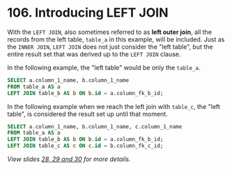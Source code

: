 # 106. Introducing LEFT JOIN

With the `LEFT JOIN`, also sometimes referred to as **left outer join**, all the records from the left table, `table_a` in this example, will be included. Just as the `INNER JOIN`, `LEFT JOIN` does not just  consider the "left table", but the entire result set that was derived up to the `LEFT JOIN` clause.

In the following example, the "left table" would be only the `table_a`.

```sql
SELECT a.column_1_name, b.column_1_name
FROM table_a AS a
LEFT JOIN table_b AS b ON b.id = a.column_fk_b_id;
```

In the following example when we reach the left join with `table_c`, the "left table", is considered the result set up until that moment.

```sql
SELECT a.column_1_name, b.column_1_name, c.column_1_name
FROM table_a AS a
LEFT JOIN table_b AS b ON b.id = a.column_fk_b_id;
LEFT JOIN table_c AS c ON c.id = b.column_fk_c_id;
```

_View slides [28, 29 and 30](./slides/slides.pdf) for more details._
